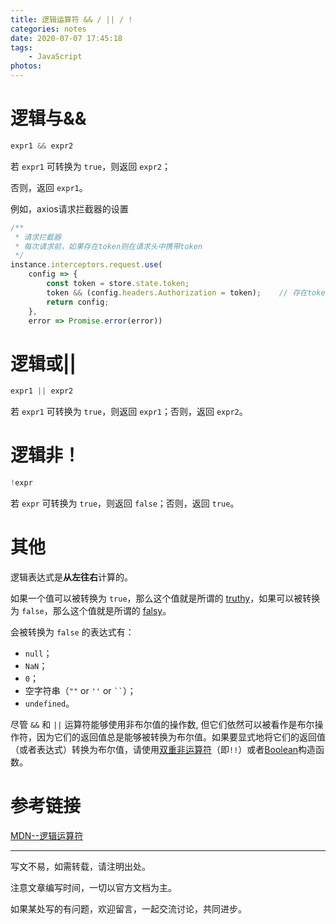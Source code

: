 ```yaml
---
title: 逻辑运算符 && / || / !
categories: notes
date: 2020-07-07 17:45:18
tags:
	- JavaScript
photos:
---
```




# 逻辑与&&

```js
expr1 && expr2
```

若 `expr1` 可转换为 `true`，则返回 `expr2`；

否则，返回 `expr1`。

例如，axios请求拦截器的设置

```javascript
/** 
 * 请求拦截器 
 * 每次请求前，如果存在token则在请求头中携带token 
 */ 
instance.interceptors.request.use(    
    config => {               
        const token = store.state.token;        
        token && (config.headers.Authorization = token);    // 存在token,则把token存入请求头中    
        return config;    
    },    
    error => Promise.error(error))
```

# 逻辑或||

```javascript
expr1 || expr2
```

若 `expr1` 可转换为 `true`，则返回 `expr1`；否则，返回 `expr2`。

# 逻辑非！

```javascript
!expr
```

若 `expr` 可转换为 `true`，则返回 `false`；否则，返回 `true`。

# 其他

逻辑表达式是**从左往右**计算的。

如果一个值可以被转换为 `true`，那么这个值就是所谓的 [truthy](https://developer.mozilla.org/zh-CN/docs/Glossary/Truthy)，如果可以被转换为 `false`，那么这个值就是所谓的 [falsy](https://developer.mozilla.org/zh-CN/docs/Glossary/Falsy)。

会被转换为 `false` 的表达式有：

- `null`；
- `NaN`；
- `0`；
- 空字符串（`""` or `''` or ` `` `）；
- `undefined`。

尽管 `&&` 和 `||` 运算符能够使用非布尔值的操作数, 但它们依然可以被看作是布尔操作符，因为它们的返回值总是能够被转换为布尔值。如果要显式地将它们的返回值（或者表达式）转换为布尔值，请使用[双重非运算符](https://developer.mozilla.org/zh-CN/docs/Web/JavaScript/Reference/Operators/Logical_Operators#逻辑非（!）)（即`!!`）或者[Boolean](https://developer.mozilla.org/zh-CN/docs/Web/JavaScript/Reference/Global_Objects/Boolean)构造函数。

# 参考链接

[MDN--逻辑运算符](https://developer.mozilla.org/zh-CN/docs/Web/JavaScript/Reference/Operators/Logical_Operators)



---

写文不易，如需转载，请注明出处。

注意文章编写时间，一切以官方文档为主。

如果某处写的有问题，欢迎留言，一起交流讨论，共同进步。